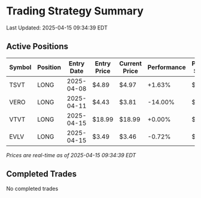 # Trading Strategy Summary

Last Updated: 2025-04-15 09:34:39 EDT

## Active Positions

| Symbol | Position | Entry Date | Entry Price | Current Price | Performance | P/L per Share |
|--------|----------|------------|-------------|---------------|-------------|--------------|
| TSVT | LONG | 2025-04-08 | $4.89 | $4.97 | +1.63% | $+0.08 |
| VERO | LONG | 2025-04-11 | $4.43 | $3.81 | -14.00% | $-0.62 |
| VTVT | LONG | 2025-04-15 | $18.99 | $18.99 | +0.00% | $+0.00 |
| EVLV | LONG | 2025-04-15 | $3.49 | $3.46 | -0.72% | $-0.03 |

*Prices are real-time as of 2025-04-15 09:34:39 EDT*

## Completed Trades

No completed trades